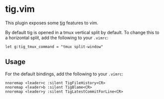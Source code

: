 tig.vim
=======

This plugin exposes some [tig][] features to vim.

By default tig is opened in a tmux vertical split by default.  To change this to a horizontal split, add the following to your `.vimrc`:

```
let g:tig_tmux_command = "tmux split-window"
```

Usage
-----

For the default bindings, add the following to your `.vimrc`:

```
nnoremap <leader>c :silent TigFileHistory<CR>
nnoremap <leader>b :silent TigBlame<CR>
nnoremap <leader>y :silent TigLatestCommitForLine<CR>
```

[tig]: https://github.com/jonas/tig
